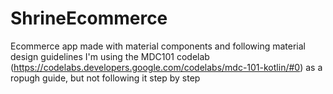 # ShrineEcommerce
Ecommerce app made with material components and following material design guidelines
I'm using the MDC101 codelab (https://codelabs.developers.google.com/codelabs/mdc-101-kotlin/#0) as a ropugh guide, but not following it step by step
